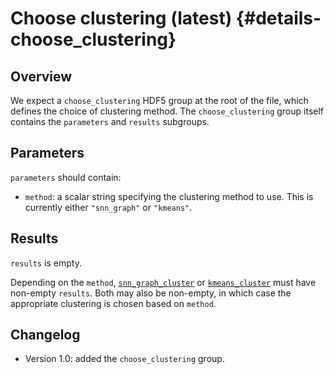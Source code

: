 # Choose clustering (latest) {#details-choose_clustering}

## Overview

We expect a `choose_clustering` HDF5 group at the root of the file, which defines the choice of clustering method.
The `choose_clustering` group itself contains the `parameters` and `results` subgroups.

## Parameters

`parameters` should contain:

- `method`: a scalar string specifying the clustering method to use.
  This is currently either `"snn_graph"` or `"kmeans"`.

## Results

`results` is empty.
 
Depending on the `method`, [`snn_graph_cluster`](../snn_graph_cluster/latest.md) or [`kmeans_cluster`](../kmeans_cluster/latest.md) must have non-empty `results`.
Both may also be non-empty, in which case the appropriate clustering is chosen based on `method`.

## Changelog

- Version 1.0: added the `choose_clustering` group.
